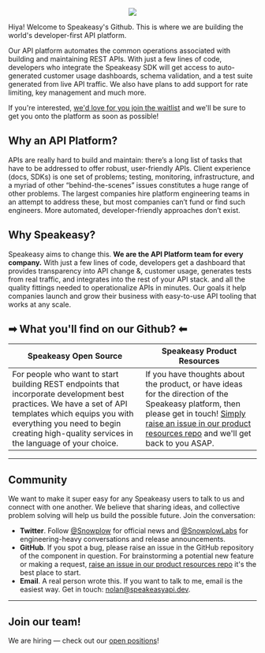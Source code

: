 <p align="center">
  <img src="https://user-images.githubusercontent.com/6267663/180101598-0acc1650-cd22-4388-b1b7-b69f60edc259.png" />
</p>

Hiya! Welcome to Speakeasy's Github. This is where we are building the world's developer-first API platform. 

Our API platform automates the common operations associated with building and maintaining REST APIs. With just a few lines of code, developers who integrate the Speakeasy SDK will get access to auto-generated customer usage dashboards, schema validation, and a test suite generated from live API traffic. We also have plans to add support for rate limiting, key management and much more.

If you're interested, [we'd love for you join the waitlist](https://www.speakeasyapi.dev/request-access) and we'll be sure to get you onto the platform as soon as possible!

## Why an API Platform?

APIs are really hard to build and maintain: there’s a long list of tasks that have to be addressed to offer robust, user-friendly APIs. Client experience (docs, SDKs) is one set of problems; testing, monitoring, infrastructure, and a myriad of other “behind-the-scenes” issues constitutes a huge range of other problems. The largest companies hire platform engineering teams in an attempt to address these, but most companies can’t fund or find such engineers. More automated, developer-friendly approaches don’t exist. 

## Why Speakeasy?

Speakeasy aims to change this. **We are the API Platform team for every company.** With just a few lines of code, developers get a dashboard that provides transparency into API change &, customer usage, generates tests from real traffic, and integrates into the rest of your API stack. and all the quality fittings needed to operationalize APIs in minutes. Our goals it help companies launch and grow their business with easy-to-use API tooling that works at any scale.

## ➡ What you'll find on our Github? ⬅

| Speakeasy Open Source | Speakeasy Product Resources |
| ------------- | ------------- |
| For people who want to start building REST endpoints that incorporate development best practices. We have a set of API templates which equips you with everything you need to begin creating high-quality services in the language of your choice. | If you have thoughts about the product, or have ideas for the direction of the Speakeasy platform, then please get in touch! [Simply raise an issue in our product resources repo](https://github.com/speakeasy-api/product-resources) and we'll get back to you ASAP.|


---

## Community 

We want to make it super easy for any Speakeasy users to talk to us and connect with one another. We believe that sharing ideas, and collective problem solving will help us build the possible future. Join the conversation:

* **Twitter**. Follow [@Snowplow](https://twitter.com/snowplow) for official news and [@SnowplowLabs](https://twitter.com/snowplowlabs) for engineering-heavy conversations and release announcements.
* **GitHub**. If you spot a bug, please raise an issue in the GitHub repository of the component in question. For brainstorming a potential new feature or making a request, [raise an issue in our product resources repo](https://github.com/speakeasy-api/product-resources) it's the best place to start.
* **Email**. A real person wrote this. If you want to talk to me, email is the easiest way. Get in touch: nolan@speakeasyapi.dev.

---

## Join our team!

We are hiring — check out our [open positions](https://www.speakeasyapi.dev/join-us)!